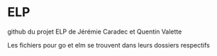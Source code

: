 # ELP

github du projet ELP de Jérémie Caradec et Quentin Valette

Les fichiers pour go et elm se trouvent dans leurs dossiers respectifs
